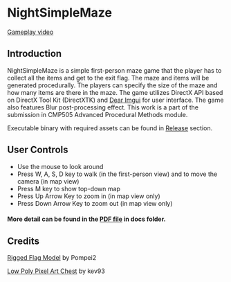 # NightSimpleMaze
[Gameplay video](https://youtu.be/sOoMzLTS728)
## Introduction
NightSimpleMaze is a simple first-person maze game that the player has to collect all the items and get to the exit flag. The maze and items will be generated procedurally. The players can specify the size of the maze and how many items are there in the maze. The game utilizes DirectX API based on DirectX Tool Kit (DirectXTK) and [Dear Imgui](https://github.com/ocornut/imgui) for user interface. The game also features Blur post-processing effect. This work is a part of the submission in CMP505 Advanced Procedural Methods module.

Executable binary with required assets can be found in [Release](../../releases) section.

## User Controls
- Use the mouse to look around
- Press W, A, S, D key to walk (in the first-person view) and to move the camera (in map view)
- Press M key to show top-down map
- Press Up Arrow Key to zoom in (in map view only)
- Press Down Arrow Key to zoom out (in map view only)

#### More detail can be found in the [PDF file](../master/Docs/CMP505%20report.pdf) in docs folder.

## Credits
[Rigged Flag Model](https://opengameart.org/content/rigged-flag) by Pompei2

[Low Poly Pixel Art Chest](https://opengameart.org/content/low-poly-pixel-art-chest) by kev93
